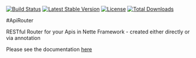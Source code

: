 [![Build Status](https://travis-ci.org/ublaboo/api-docu.svg?branch=master)](https://travis-ci.org/ublaboo/api-docu)
[![Latest Stable Version](https://poser.pugx.org/ublaboo/api-docu/v/stable)](https://packagist.org/packages/ublaboo/api-docu)
[![License](https://poser.pugx.org/ublaboo/api-docu/license)](https://packagist.org/packages/ublaboo/api-docu)
[![Total Downloads](https://poser.pugx.org/ublaboo/api-docu/downloads)](https://packagist.org/packages/ublaboo/api-docu)

#ApiRouter

RESTful Router for your Apis in Nette Framework - created either directly or via annotation

Please see the documentation [here](http://ublaboo.paveljanda.com/api-router/)
